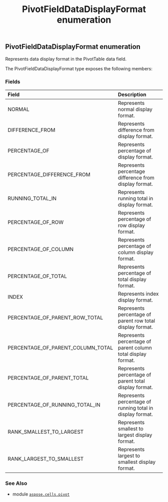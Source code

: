 ﻿---
title: PivotFieldDataDisplayFormat enumeration
second_title: Aspose.Cells for Python via .NET API References
description: 
type: docs
weight: 330
url: /aspose.cells.pivot/pivotfielddatadisplayformat/
is_root: false
---

## PivotFieldDataDisplayFormat enumeration

Represents data display format in the PivotTable data field.



The PivotFieldDataDisplayFormat type exposes the following members:

### Fields
| Field | Description |
| :- | :- |
| NORMAL | Represents normal display format. |
| DIFFERENCE_FROM | Represents difference from display format. |
| PERCENTAGE_OF | Represents percentage of display format. |
| PERCENTAGE_DIFFERENCE_FROM | Represents percentage difference from  display format. |
| RUNNING_TOTAL_IN | Represents running total in display format. |
| PERCENTAGE_OF_ROW | Represents percentage of row display format. |
| PERCENTAGE_OF_COLUMN | Represents percentage of column display format. |
| PERCENTAGE_OF_TOTAL | Represents percentage of total display format. |
| INDEX | Represents index display format. |
| PERCENTAGE_OF_PARENT_ROW_TOTAL | Represents percentage of parent row total display format. |
| PERCENTAGE_OF_PARENT_COLUMN_TOTAL | Represents percentage of parent column total display format. |
| PERCENTAGE_OF_PARENT_TOTAL | Represents percentage of parent total display format. |
| PERCENTAGE_OF_RUNNING_TOTAL_IN | Represents percentage of running total in display format. |
| RANK_SMALLEST_TO_LARGEST | Represents smallest to largest display format. |
| RANK_LARGEST_TO_SMALLEST | Represents largest to smallest display format. |



### See Also
* module [`aspose.cells.pivot`](..)
